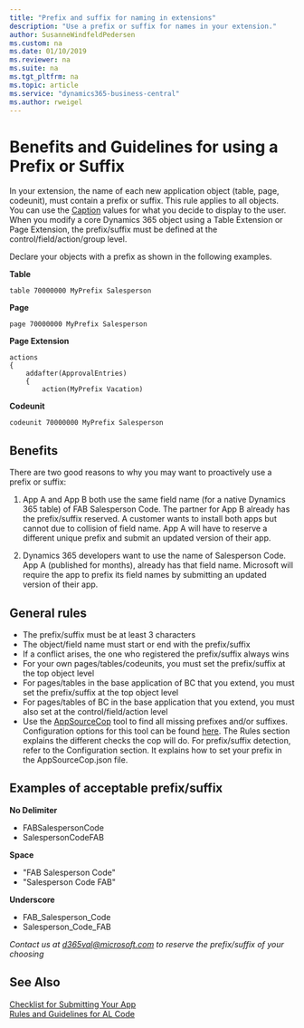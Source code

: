 ```yaml
---
title: "Prefix and suffix for naming in extensions"
description: "Use a prefix or suffix for names in your extension."
author: SusanneWindfeldPedersen
ms.custom: na
ms.date: 01/10/2019
ms.reviewer: na
ms.suite: na
ms.tgt_pltfrm: na
ms.topic: article
ms.service: "dynamics365-business-central"
ms.author: rweigel
---
```


# Benefits and Guidelines for using a Prefix or Suffix
In your extension, the name of each new application object (table, page, codeunit), must contain a prefix or suffix. This rule applies to all objects. You can use the [Caption](../developer/properties/devenv-caption-property.md) values for what you decide to display to the user. When you modify a core Dynamics 365 object using a Table Extension or Page Extension, the prefix/suffix must be defined at the control/field/action/group level.

Declare your objects with a prefix as shown in the following examples.

**Table**  
```
table 70000000 MyPrefix Salesperson
```

**Page**  
```
page 70000000 MyPrefix Salesperson
```

**Page Extension**  
```
actions
{
    addafter(ApprovalEntries)
    {
        action(MyPrefix Vacation)
```

**Codeunit**  
```
codeunit 70000000 MyPrefix Salesperson
```

## Benefits
There are two good reasons to why you may want to proactively use a prefix or suffix:

1. App A and App B both use the same field name (for a native Dynamics 365 table) of FAB Salesperson Code. The partner for App B already has the prefix/suffix reserved. A customer wants to install both apps but cannot due to collision of field name. App A will have to reserve a different unique prefix and submit an updated version of their app.  

2. Dynamics 365 developers want to use the name of Salesperson Code. App A (published for months), already has that field name. Microsoft will require the app to prefix its field names by submitting an updated version of their app.  

## General rules

- The prefix/suffix must be at least 3 characters
- The object/field name must start or end with the prefix/suffix
- If a conflict arises, the one who registered the prefix/suffix always wins
- For your own pages/tables/codeunits, you must set the prefix/suffix at the top object level
- For pages/tables in the base application of BC that you extend, you must set the prefix/suffix at the top object level
- For pages/tables of BC in the base application that you extend, you must also set at the control/field/action level
- Use the [AppSourceCop](../developer/devenv-using-code-analysis-tool.md) tool to find all missing prefixes and/or suffixes. Configuration options for this tool can be found [here](../developer/analyzers/appsourcecop). The Rules section explains the different checks the cop will do. For prefix/suffix detection, refer to the Configuration section. It explains how to set your prefix in the AppSourceCop.json file.

## Examples of acceptable prefix/suffix

**No Delimiter**
- FABSalespersonCode
- SalespersonCodeFAB

**Space**
- "FAB Salesperson Code"
- "Salesperson Code FAB"

**Underscore**
- FAB_Salesperson_Code
- Salesperson_Code_FAB

*Contact us at d365val@microsoft.com to reserve the prefix/suffix of your choosing*

## See Also
[Checklist for Submitting Your App](../developer/devenv-checklist-submission.md)  
[Rules and Guidelines for AL Code](apptest-overview.md)  